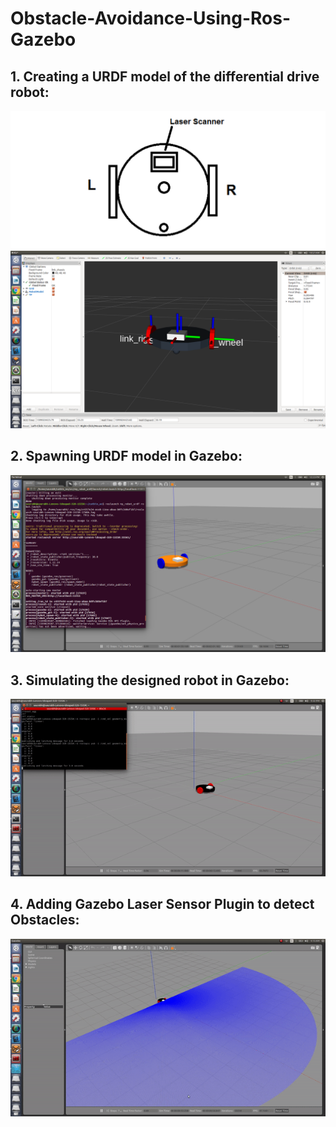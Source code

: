 # Obstacle-Avoidance-Using-Ros-Gazebo

## 1. Creating a URDF model of the differential drive robot:
![](https://github.com/Git-Saurabh5/Obstacle-Avoidance-Using-Ros-Gazebo/blob/master/Visuals/obstacle-avoidance-using-ros-and-gazebo.png)
![](https://github.com/Git-Saurabh5/Obstacle-Avoidance-Using-Ros-Gazebo/blob/master/Visuals/dd_robot_urdf.png)
## 2. Spawning URDF model in Gazebo:
![](https://github.com/Git-Saurabh5/Obstacle-Avoidance-Using-Ros-Gazebo/blob/master/Visuals/SpawnModelinGazebo.png)
## 3. Simulating the designed robot in Gazebo:
![](https://github.com/Git-Saurabh5/Obstacle-Avoidance-Using-Ros-Gazebo/blob/master/Visuals/gazebo_simulation.gif)
## 4. Adding Gazebo Laser Sensor Plugin to detect Obstacles:
![](https://github.com/Git-Saurabh5/Obstacle-Avoidance-Using-Ros-Gazebo/blob/master/Visuals/LaserSensor.gif)
